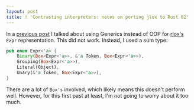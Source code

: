 ```yaml
---
layout: post
title: ! 'Contrasting interpreters: notes on porting jlox to Rust 02'
---
```

In a [previous post][blog-prev] I talked about using Generics instead of OOP
for [rlox's][rlox-gh] `Expr` representation. This did not work. Instead, I used
a sum type:
```rust
pub enum Expr<'a> {
    Binary(Box<Expr<'a>>, &'a Token, Box<Expr<'a>>),
    Grouping(Box<Expr<'a>>),
    Literal(Object),
    Unary(&'a Token, Box<Expr<'a>>),
}

```

There are a lot of `Box's` involved, which likely means this doesn't perform
well. However, for this first past at least, I'm not going to worry about it
too much.

[blog-prev]: https://blog.nickrtorres.com/2020/04/14/Contrasting-interpreters-notes-on-porting-jlox-to-Rust.html
[rlox-gh]: https://github.com/nickrtorres/rlox
